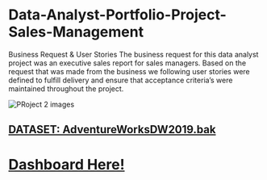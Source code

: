 # Data-Analyst-Portfolio-Project-Sales-Management
Business Request & User Stories
The business request for this data analyst project was an executive sales report for sales managers. Based on the request that was made from the business we following user stories were defined to fulfill delivery and ensure that acceptance criteria’s were maintained throughout the project.

![PRoject 2 images](https://user-images.githubusercontent.com/79313369/192095251-bbe0145a-4265-4ed6-8e16-9abba817cfd1.png)



## <a href="https://learn.microsoft.com/en-us/sql/samples/adventureworks-install-configure?view=sql-server-ver16&tabs=ssms" target="_blank">DATASET: AdventureWorksDW2019.bak</a>

# <a href="https://app.powerbi.com/view?r=eyJrIjoiZGQ2YjI1NjgtMDFiYS00YTMzLTgxZTEtYjM5ZTEyY2M1YTBiIiwidCI6IjMzYTJhMWQwLTI1MDgtNGJkNC05M2Y0LWRlYmRhMDM1MmFmYyIsImMiOjh9" target="_blank">Dashboard Here!</a>
